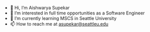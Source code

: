 - 👋 Hi, I’m Aishwarya Supekar
- 👀 I’m interested in full time opportunities as a Software Engineer
- 🌱 I’m currently learning MSCS in Seattle University
- 📫 How to reach me at asupekar@seattleu.edu

<!---
asupekar/asupekar is a ✨ special ✨ repository because its `README.md` (this file) appears on your GitHub profile.
You can click the Preview link to take a look at your changes.
--->
